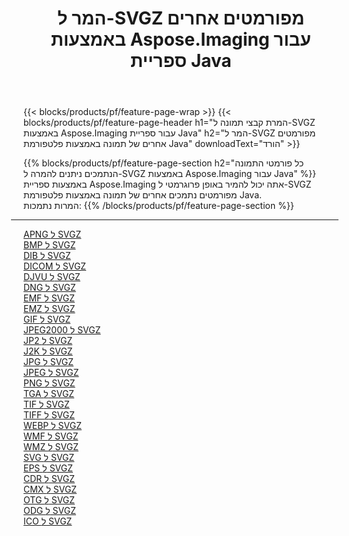 ﻿---
title: המר ל-SVGZ מפורמטים אחרים באמצעות Aspose.Imaging עבור ספריית Java 
weight: 3920
url: /he/java/conversion/to/svgz 
lang: he
langdirlevel: 2
locales: zh-hans,ja,it,ru,de,es,fr,nl,id,lt,pl,pt,vi,tr,ko,zh-hant,ar,hi,th,sv,cs,uk,he
description: באמצעות Aspose.Imaging ניתן להמיר ל-SVGZ מפורמטים אחרים באמצעות Java
---

{{< blocks/products/pf/feature-page-wrap >}}
{{< blocks/products/pf/feature-page-header h1="המרת קבצי תמונה ל-SVGZ באמצעות Aspose.Imaging עבור ספריית Java" h2="המר ל-SVGZ מפורמטים אחרים של תמונה באמצעות פלטפורמת Java" downloadText="הורד" >}}


{{% blocks/products/pf/feature-page-section  h2="כל פורמטי התמונה הנתמכים ניתנים להמרה ל-SVGZ באמצעות Aspose.Imaging עבור Java" %}}
באמצעות ספריית Aspose.Imaging אתה יכול להמיר באופן פרוגרמטי ל-SVGZ מפורמטים נתמכים אחרים של תמונה באמצעות פלטפורמת Java.
<br/>
המרות נתמכות:
{{% /blocks/products/pf/feature-page-section %}}
<div class="container-fluid productfamilypage bg-gray">
    <div class="convertypes bg-gray agp-content section">
        <div class="container">
		<hr style="margin-left:-20px;"/>
		<div class="row other-converters">
		    <div class='col-md-2 other-converter remove-lp remove-rp'><a href="/imaging/he/java/conversion/apng-to-svgz" >APNG ל SVGZ</a></div>
<div class='col-md-2 other-converter remove-lp remove-rp'><a href="/imaging/he/java/conversion/bmp-to-svgz" >BMP ל SVGZ</a></div>
<div class='col-md-2 other-converter remove-lp remove-rp'><a href="/imaging/he/java/conversion/dib-to-svgz" >DIB ל SVGZ</a></div>
<div class='col-md-2 other-converter remove-lp remove-rp'><a href="/imaging/he/java/conversion/dicom-to-svgz" >DICOM ל SVGZ</a></div>
<div class='col-md-2 other-converter remove-lp remove-rp'><a href="/imaging/he/java/conversion/djvu-to-svgz" >DJVU ל SVGZ</a></div>
<div class='col-md-2 other-converter remove-lp remove-rp'><a href="/imaging/he/java/conversion/dng-to-svgz" >DNG ל SVGZ</a></div>
<div class='col-md-2 other-converter remove-lp remove-rp'><a href="/imaging/he/java/conversion/emf-to-svgz" >EMF ל SVGZ</a></div>
<div class='col-md-2 other-converter remove-lp remove-rp'><a href="/imaging/he/java/conversion/emz-to-svgz" >EMZ ל SVGZ</a></div>
<div class='col-md-2 other-converter remove-lp remove-rp'><a href="/imaging/he/java/conversion/gif-to-svgz" >GIF ל SVGZ</a></div>
<div class='col-md-2 other-converter remove-lp remove-rp'><a href="/imaging/he/java/conversion/jpeg2000-to-svgz" >JPEG2000 ל SVGZ</a></div>
<div class='col-md-2 other-converter remove-lp remove-rp'><a href="/imaging/he/java/conversion/jp2-to-svgz" >JP2 ל SVGZ</a></div>
<div class='col-md-2 other-converter remove-lp remove-rp'><a href="/imaging/he/java/conversion/j2k-to-svgz" >J2K ל SVGZ</a></div>
<div class='col-md-2 other-converter remove-lp remove-rp'><a href="/imaging/he/java/conversion/jpg-to-svgz" >JPG ל SVGZ</a></div>
<div class='col-md-2 other-converter remove-lp remove-rp'><a href="/imaging/he/java/conversion/jpeg-to-svgz" >JPEG ל SVGZ</a></div>
<div class='col-md-2 other-converter remove-lp remove-rp'><a href="/imaging/he/java/conversion/png-to-svgz" >PNG ל SVGZ</a></div>
<div class='col-md-2 other-converter remove-lp remove-rp'><a href="/imaging/he/java/conversion/tga-to-svgz" >TGA ל SVGZ</a></div>
<div class='col-md-2 other-converter remove-lp remove-rp'><a href="/imaging/he/java/conversion/tif-to-svgz" >TIF ל SVGZ</a></div>
<div class='col-md-2 other-converter remove-lp remove-rp'><a href="/imaging/he/java/conversion/tiff-to-svgz" >TIFF ל SVGZ</a></div>
<div class='col-md-2 other-converter remove-lp remove-rp'><a href="/imaging/he/java/conversion/webp-to-svgz" >WEBP ל SVGZ</a></div>
<div class='col-md-2 other-converter remove-lp remove-rp'><a href="/imaging/he/java/conversion/wmf-to-svgz" >WMF ל SVGZ</a></div>
<div class='col-md-2 other-converter remove-lp remove-rp'><a href="/imaging/he/java/conversion/wmz-to-svgz" >WMZ ל SVGZ</a></div>
<div class='col-md-2 other-converter remove-lp remove-rp'><a href="/imaging/he/java/conversion/svg-to-svgz" >SVG ל SVGZ</a></div>
<div class='col-md-2 other-converter remove-lp remove-rp'><a href="/imaging/he/java/conversion/eps-to-svgz" >EPS ל SVGZ</a></div>
<div class='col-md-2 other-converter remove-lp remove-rp'><a href="/imaging/he/java/conversion/cdr-to-svgz" >CDR ל SVGZ</a></div>
<div class='col-md-2 other-converter remove-lp remove-rp'><a href="/imaging/he/java/conversion/cmx-to-svgz" >CMX ל SVGZ</a></div>
<div class='col-md-2 other-converter remove-lp remove-rp'><a href="/imaging/he/java/conversion/otg-to-svgz" >OTG ל SVGZ</a></div>
<div class='col-md-2 other-converter remove-lp remove-rp'><a href="/imaging/he/java/conversion/odg-to-svgz" >ODG ל SVGZ</a></div>
<div class='col-md-2 other-converter remove-lp remove-rp'><a href="/imaging/he/java/conversion/ico-to-svgz" >ICO ל SVGZ</a></div>
                </div>
        </div>
    </div>
</div>
<br/>

